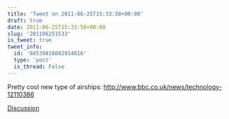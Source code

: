 ```yaml
---
title: 'Tweet on 2011-06-25T15:33:58+00:00'
draft: true
date: 2011-06-25T15:33:58+00:00
slug: '201106251533'
is_tweet: true
tweet_info:
  id: '84539818842914816'
  type: 'post'
  is_thread: False
---
```




Pretty cool new type of airships: <http://www.bbc.co.uk/news/technology-12110386>

[Discussion](https://x.com/sytelus/status/84539818842914816)
